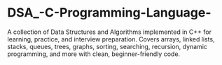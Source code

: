 # DSA_-C-Programming-Language-
A collection of Data Structures and Algorithms implemented in C++ for learning, practice, and interview preparation. Covers arrays, linked lists, stacks, queues, trees, graphs, sorting, searching, recursion, dynamic programming, and more with clean, beginner-friendly code.
